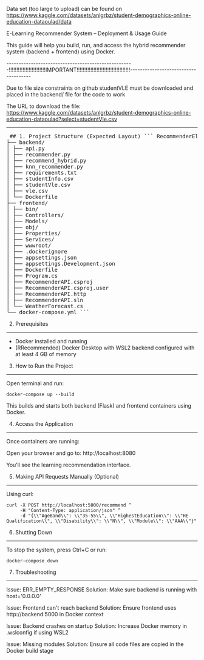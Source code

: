 Data set (too large to upload) can be found on https://www.kaggle.com/datasets/anlgrbz/student-demographics-online-education-dataoulad/data


E-Learning Recommender System – Deployment & Usage Guide


This guide will help you build, run, and access the hybrid recommender system (backend + frontend) using Docker.

----------------------------------------------------!!!!!!!!!!!!!!!!!!!!!!!!IMPORTANT!!!!!!!!!!!!!!!!!!!!!!!!!!!!!!!!!!!-------------------------------------

Due to file size constraints on github studentVLE must be downloaded and placed in the backend/ file for the code to work

The URL to download the file: https://www.kaggle.com/datasets/anlgrbz/student-demographics-online-education-dataoulad?select=studentVle.csv


--------------------------------------------------------------------------------------------------------------------------


<pre lang="markdown"> ## 1. Project Structure (Expected Layout) ``` RecommenderElearning/
├── backend/
│ ├── api.py
│ ├── recommender.py
│ ├── recommend_hybrid.py
│ ├── knn_recommender.py
│ ├── requirements.txt
│ ├── studentInfo.csv
│ ├── studentVle.csv
│ ├── vle.csv
│ └── Dockerfile
├── frontend/
│ ├── bin/
│ ├── Controllers/
│ ├── Models/
│ ├── obj/
│ ├── Properties/
│ ├── Services/
│ ├── wwwroot/
│ ├── .dockerignore
│ ├── appsettings.json
│ ├── appsettings.Development.json
│ ├── Dockerfile
│ ├── Program.cs
│ ├── RecommenderAPI.csproj
│ ├── RecommenderAPI.csproj.user
│ ├── RecommenderAPI.http
│ ├── RecommenderAPI.sln
│ └── WeatherForecast.cs
└── docker-compose.yml ``` </pre>

2. Prerequisites
----------------
- Docker installed and running
- (RRecommended) Docker Desktop with WSL2 backend configured with at least 4 GB of memory

3. How to Run the Project
-------------------------
Open terminal and run:

    docker-compose up --build

This builds and starts both backend (Flask) and frontend containers using Docker.

4. Access the Application
-------------------------
Once containers are running:

Open your browser and go to:
    http://localhost:8080

You’ll see the learning recommendation interface.

5. Making API Requests Manually (Optional)
------------------------------------------
Using curl:

    curl -X POST http://localhost:5000/recommend ^
         -H "Content-Type: application/json" ^
         -d "{\\"AgeBand\\": \\"35-55\\", \\"HighestEducation\\": \\"HE Qualification\\", \\"Disability\\": \\"N\\", \\"Module\\": \\"AAA\\"}"

6. Shutting Down
----------------
To stop the system, press Ctrl+C or run:

    docker-compose down

7. Troubleshooting
------------------
Issue: ERR_EMPTY_RESPONSE
Solution: Make sure backend is running with host='0.0.0.0'

Issue: Frontend can't reach backend
Solution: Ensure frontend uses http://backend:5000 in Docker context

Issue: Backend crashes on startup
Solution: Increase Docker memory in .wslconfig if using WSL2

Issue: Missing modules
Solution: Ensure all code files are copied in the Docker build stage
